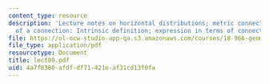 ```yaml
---
content_type: resource
description: 'Lecture notes on horizontal distributions; metric connections; curvature
  of a connection: Intrinsic definition; expression in terms of connection 1-form.'
file: https://ol-ocw-studio-app-qa.s3.amazonaws.com/courses/18-966-geometry-of-manifolds-spring-2007/4a7f8380afdfdf71421eaf31cd13f0fa_lect09.pdf
file_type: application/pdf
resourcetype: Document
title: lect09.pdf
uid: 4a7f8380-afdf-df71-421e-af31cd13f0fa
---
```

